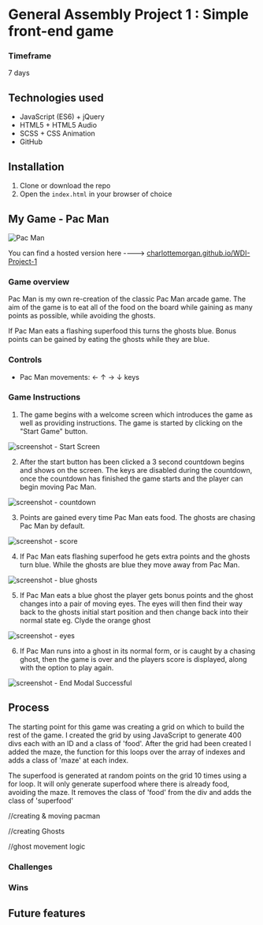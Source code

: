 # General Assembly Project 1 : Simple front-end game

### Timeframe
7 days

## Technologies used

* JavaScript (ES6) + jQuery
* HTML5 + HTML5 Audio
* SCSS + CSS Animation
* GitHub

## Installation

1. Clone or download the repo
1. Open the `index.html` in your browser of choice

## My Game - Pac Man

![Pac Man](https://user-images.githubusercontent.com/44023542/51036211-5831f680-15a4-11e9-9cc3-1b84e3c42ae0.png)

You can find a hosted version here ----> [charlottemorgan.github.io/WDI-Project-1](https://charlottemorgan.github.io/WDI-Project-1/)

### Game overview
Pac Man is my own re-creation of the classic Pac Man arcade game. The aim of the game is to eat all of the food on the board while gaining as many points as possible, while avoiding the ghosts.

If Pac Man eats a flashing superfood this turns the ghosts blue. Bonus points can be gained by eating the ghosts while they are blue.

### Controls
- Pac Man movements: ← ↑ → ↓ keys

### Game Instructions
1. The game begins with a welcome screen which introduces the game as well as providing instructions. The game is started by clicking on the "Start Game" button.

![screenshot - Start Screen](https://user-images.githubusercontent.com/44023542/51035857-4ac83c80-15a3-11e9-980b-2bd75a688de0.png)

2. After the start button has been clicked a 3 second countdown begins and shows on the screen. The keys are disabled during the countdown, once the countdown has finished the game starts and the player can begin moving Pac Man.

![screenshot - countdown](https://user-images.githubusercontent.com/44023542/51035886-67647480-15a3-11e9-86f7-8dbe04c3eb55.png)

3. Points are gained every time Pac Man eats food. The ghosts are chasing Pac Man by default.

![screenshot - score](https://user-images.githubusercontent.com/44023542/51035926-8531d980-15a3-11e9-8fae-23ac3be372db.png)

4. If Pac Man eats flashing superfood he gets extra points and the ghosts turn blue. While the ghosts are blue they move away from Pac Man.

![screenshot - blue ghosts](https://user-images.githubusercontent.com/44023542/51035980-ab577980-15a3-11e9-8b4e-4c769efeafb3.png)

5. If Pac Man eats a blue ghost the player gets bonus points and the ghost changes into a pair of moving eyes. The eyes will then find their way back to the ghosts initial start position and then change back into their normal state eg. Clyde the orange ghost

![screenshot - eyes](https://user-images.githubusercontent.com/44023542/51036084-f6718c80-15a3-11e9-8e71-588f401c5b07.png)

6. If Pac Man runs into a ghost in its normal form, or is caught by a chasing ghost, then the game is over and the players score is displayed, along with the option to play again.

![screenshot - End Modal Successful](https://user-images.githubusercontent.com/44023542/51036160-2751c180-15a4-11e9-90f5-8e5a7bef375f.png)

## Process

The starting point for this game was creating a grid on which to build the rest of the game. I created the grid by using JavaScript to generate 400 divs each with an ID and a class of 'food'. After the grid had been created I added the maze, the function for this loops over the array of indexes and adds a class of 'maze' at each index.

The superfood is generated at random points on the grid 10 times using a for loop. It will only generate superfood where there is already food, avoiding the maze. It removes the class of 'food' from the div and adds the class of 'superfood'


//creating & moving pacman

//creating Ghosts

//ghost movement logic






### Challenges



### Wins



## Future features
